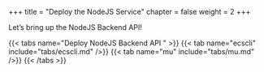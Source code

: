 +++
title = "Deploy the NodeJS Service"
chapter = false
weight = 2
+++

Let’s bring up the NodeJS Backend API!

{{< tabs name="Deploy NodeJS Backend API " >}}
{{< tab name="ecscli" include="tabs/ecscli.md" />}}
{{< tab name="mu" include="tabs/mu.md" />}}
{{< /tabs >}}


